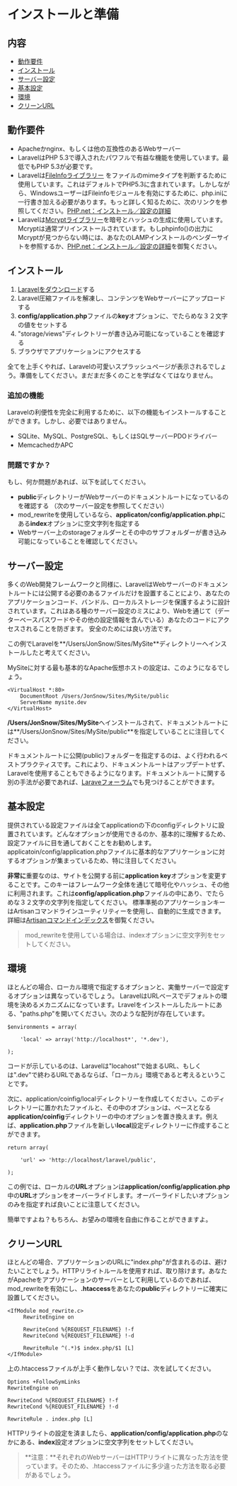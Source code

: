 # インストールと準備

## 内容

- [動作要件](#requirements)
- [インストール](#installation)
- [サーバー設定](#server-configuration)
- [基本設定](#basic-configuration)
- [環境](#environments)
- [クリーンURL](#cleaner-urls)

<a name="requirements"></a>
## 動作要件

- Apacheかnginx、もしくは他の互換性のあるWebサーバー
- LaravelはPHP 5.3で導入されたパワフルで有益な機能を使用しています。最低でもPHP 5.3が必要です。
- Laravelは[FileInfoライブラリー](http://php.net/manual/ja/book.fileinfo.php) をファイルのmimeタイプを判断するために使用しています。これはデフォルトでPHP5.3に含まれています。しかしながら、WindowsユーザーはFileinfoモジュールを有効にするために、php.iniに一行書き加える必要があります。もっと詳しく知るために、次のリンクを参照してください。[PHP.net：インストール／設定の詳細](http://php.net/manual/ja/fileinfo.installation.php)
-  Laravelは[Mcryptライブラリー](http://php.net/manual/ja/book.mcrypt.php)を暗号とハッシュの生成に使用しています。 Mcryptは通常プリインストールされています。もしphpinfo()の出力にMcryptが見つからない時には、あなたのLAMPインストールのベンダーサイトを参照するか、[PHP.net：インストール／設定の詳細](http://php.net/manual/ja/book.mcrypt.php)を御覧ください。

<a name="installation"></a>
## インストール

1. [Laravelをダウンロード](http://laravel.com/download)する
2. Laravel圧縮ファイルを解凍し、コンテンツをWebサーバーにアップロードする
3. **config/application.php**ファイルの**key**オプションに、でたらめな３２文字の値をセットする
4. "storage/views"ディレクトリーが書き込み可能になっていることを確認する
5. ブラウザでアプリケーションにアクセスする

全てを上手くやれば、Laravelの可愛いスプラッシュページが表示されるでしょう。準備をしてください。まだまだ多くのことを学ばなくてはなりません。

### 追加の機能

Laravelの利便性を完全に利用するために、以下の機能もインストールすることができます。しかし、必要ではありません。

- SQLite、MySQL、PostgreSQL、もしくはSQLサーバーPDOドライバー
- MemcachedかAPC

### 問題ですか？

もし、何か問題があれば、以下を試してください。

- **public**ディレクトリーがWebサーバーのドキュメントルートになっているのを確認する （次のサーバー設定を参照してください）
- mod_rewriteを使用しているなら、**applicaton/config/application.php**にある**index**オプションに空文字列を指定する
- Webサーバー上のstorageフォルダーとその中のサブフォルダーが書き込み可能になっていることを確認してください。

<a name="server-configuration"></a>
## サーバー設定

多くのWeb開発フレームワークと同様に、LaravelはWebサーバーのドキュメントルートには公開する必要のあるファイルだけを設置することにより、あなたのアプリケーションコード、バンドル、ローカルストレージを保護するように設計されています。これはある種のサーバー設定のミスにより、Webを通じて（データーベースパスワードやその他の設定情報を含んでいる）あなたのコードにアクセスされることを防ぎます。 安全のためには良い方法です。 

この例でLaravelを**/Users/JonSnow/Sites/MySite**ディレクトリーへインストールしたと考えてください。

MySiteに対する最も基本的なApache仮想ホストの設定は、このようになるでしょう。

	<VirtualHost *:80>
		DocumentRoot /Users/JonSnow/Sites/MySite/public
		ServerName mysite.dev
	</VirtualHost>

**/Users/JonSnow/Sites/MySite**へインストールされて、ドキュメントルートには**/Users/JonSnow/Sites/MySite/public**を指定していることに注目してください。

ドキュメントルートに公開(public)フォルダーを指定するのは、よく行われるベストプラクティスです。これにより、ドキュメントルートはアップデートせず、Laravelを使用することもできるようになります。ドキュメントルートに関する別の手法が必要であれば、[Laraveフォーラム](http://forums.laravel.com/viewtopic.php?id=1258)でも見つけることができます。

<a name="basic-configuration"></a>
## 基本設定

提供されている設定ファイルは全てapplicationの下のconfigディレクトリに設置されています。どんなオプションが使用できるのか、基本的に理解するため、設定ファイルに目を通しておくことをお勧めします。applicatoin/config/application.phpファイルに基本的なアプリケーションに対するオプションが集まっているため、特に注目してください。

**非常に**重要なのは、サイトを公開する前に**application key**オプションを変更することです。このキーはフレームワーク全体を通じて暗号化やハッシュ、その他に利用されます。これは**config/application.php**ファイルの中にあり、でたらめな３２文字の文字列を指定してください。 標準準拠のアプリケーションキーはArtisanコマンドラインユーティリティーを使用し、自動的に生成できます。詳細は[Artisanコマンドインデックス](/docs/artisan/commands)を御覧ください。

> mod_rewriteを使用している場合は、indexオプションに空文字列をセットしてください。

<a name="environments"></a>
## 環境

ほとんどの場合、ローカル環境で指定するオプションと、実働サーバーで設定するオプションは異なっているでしょう。 LaravelはURLベースでデフォルトの環境を決めるメカニズムになっています。Lravelをインストールしたルートにある、"paths.php"を開いてください。次のような配列が存在しています。

	$environments = array(

		'local' => array('http://localhost*', '*.dev'),

	);

コードが示しているのは、Laravelは"locahost"で始まるURL、もしくは".dev"で終わるURLであるならば、「ローカル」環境であると考えるということです。

次に、application/coinfig/localディレクトリーを作成してください。このディレクトリーに置かれたファイルと、その中のオプションは、ベースとなる**application/coinfig**ディレクトリーの中のオプションを置き換えます。例えば、**application.php**ファイルを新しい**local**設定ディレクトリーに作成することができます。

	return array(

		'url' => 'http://localhost/laravel/public',

	);

この例では、ローカルの**URL**オプションは**application/config/application.php**中の**URL**オプションをオーバーライドします。オーバーライドしたいオプションのみを指定すれば良いことに注意してください。

簡単ですよね？もちろん、お望みの環境を自由に作ることができますよ。

<a name="cleaner-urls"></a>
## クリーンURL

ほとんどの場合、アプリケーションのURLに"index.php"が含まれるのは、避けたいことでしょう。HTTPリライトルールを使用すれば、取り除けます。あなたがApacheをアプリケーションのサーバーとして利用しているのであれば、mod_rewriteを有効にし、**.htaccess**をあなたの**public**ディレクトリーに確実に設置してください。

	<IfModule mod_rewrite.c>
	     RewriteEngine on

	     RewriteCond %{REQUEST_FILENAME} !-f
	     RewriteCond %{REQUEST_FILENAME} !-d

	     RewriteRule ^(.*)$ index.php/$1 [L]
	</IfModule>

上の.htaccessファイルが上手く動作しない？では、次を試してください。

	Options +FollowSymLinks
	RewriteEngine on

	RewriteCond %{REQUEST_FILENAME} !-f
	RewriteCond %{REQUEST_FILENAME} !-d

	RewriteRule . index.php [L]

HTTPリライトの設定を済ましたら、**application/config/application.php**のなかにある、**index**設定オプションに空文字列をセットしてください。

> **注意：**それぞれのWebサーバーはHTTPリライトに異なった方法を使っています。そのため、.htaccessファイルに多少違った方法を取る必要があるでしょう。